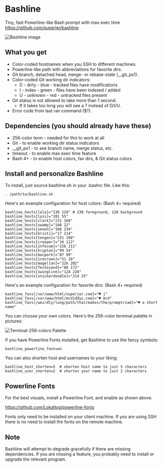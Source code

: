 Bashline
========

Tiny, fast Powerline-like Bash prompt with max exec time
<https://github.com/superjer/bashline>

![Bashline image](http://www.superjer.com/lies/bashline.png)

What you get
------------

  * Color-coded hostnames when you SSH to different machines.
  * Powerline-like path with abbreviations for favorite dirs.
  * Git branch, detached head, merge- or rebase-state (__git_ps1).
  * Color-coded Git working dir indicators:
      * D - dirty   - blue  - tracked files have modifications
      * I - index   - green - files have been indexed / added
      * U - unknown - red   - untracked files present
  * Git status is not allowed to take more than 1 second.
      * If it takes too long you will see a ? instead of D/I/U.
  * Error code from last ran command ($?).

Dependencies (you should already have these)
--------------------------------------------

  * 256-color term  - needed for this to work at all
  * Git             - to enable working dir status indicators
  * __git_ps1       - to see branch name, merge status, etc.
  * timeout         - to enable max exec time feature
  * Bash 4+         - to enable host colors, fav dirs, & Git status colors

Install and personalize Bashline
--------------------------------

  To install, just source bashline.sh in your .bashrc file. Like this:

    . /path/to/bashline.sh

  Here's an example configuration for host colors: (Bash 4+ required)

    bashline_hosts[lala]="230 128" # 230 foreground, 128 background
    bashline_hosts[lois]="201 55"
    bashline_hosts[clark]="231 160"
    bashline_hosts[swamp]="148 22"
    bashline_hosts[xenon]="160 234"
    bashline_hosts[kristi]="17 214"
    bashline_hosts[tengen]="231 198"
    bashline_hosts[creeper]="16 112"
    bashline_hosts[infocom]="226 211"
    bashline_hosts[krypton]="99 54"
    bashline_hosts[macpork]="87 99"
    bashline_hosts[icecrown]="51 18"
    bashline_hosts[magellan]="226 202"
    bashline_hosts[ferdinand]="88 172"
    bashline_hosts[swingline]="124 228"
    bashline_hosts[snickerdoodle]="214 25"

  Here's an example configuration for favorite dirs: (Bash 4+ required)

    bashline_favs[/var/www/html/superjer.com]="♥ j"
    bashline_favs[/var/www/html/mcdiddys.com]="♥ mcd"
    bashline_favs[/weirdly/long/path/that/makes/the/prompt/sad]="♥ a short name"

  You can choose your own colors. Here's the 256-color terminal palette in pictures:

  ![Terminal-256-colors Palette](terminal-256-colors.png)

  If you have Powerline Fonts installed, get Bashline to use the fancy symbols:

    bashline_powerline_font=on

  You can also shorten host and usernames to your liking:

    bashline_host_shorten=5  # shorten host name to just 5 characters
    bashline_user_shorten=2  # shorten your name to just 2 characters

Powerline Fonts
---------------

  For the best visuals, install a Powerline Font, and enable as shown above.

  <https://github.com/Lokaltog/powerline-fonts>

  Fonts only need to be installed on your client machine. If you are using
  SSH there is no need to install the fonts on the remote machine.

Note
----

  Bashline will attempt to degrade gracefully if there are missing
  dependencies. If you are missing a feature, you probably need to
  install or upgrade the relevant program.
